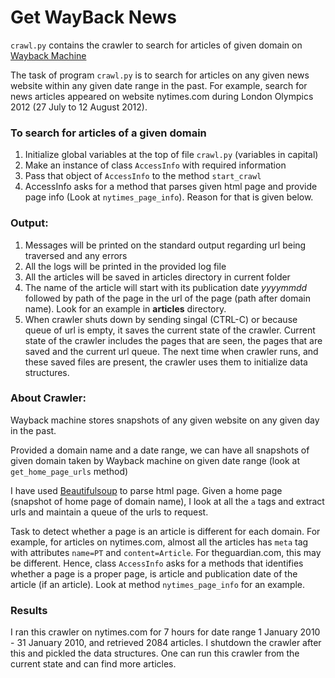 
# Get WayBack News

`crawl.py` contains the crawler to search for articles of given domain on [Wayback Machine](https://web.archive.org)

The task of program `crawl.py` is to search for articles on any given news website within any given date range in the past. For example, search for news articles appeared on website nytimes.com during London Olympics 2012 (27 July to 12 August 2012).

### To search for articles of a given domain
  1. Initialize global variables at the top of file `crawl.py` (variables in capital)
  2. Make an instance of class `AccessInfo` with required information
  3. Pass that object of `AccessInfo` to the method `start_crawl`
  4. AccessInfo asks for a method that parses given html page and provide page info (Look at `nytimes_page_info`). Reason for that is given below.

### Output:
  1. Messages will be printed on the standard output regarding url being traversed and any errors
  2. All the logs will be printed in the provided log file
  3. All the articles will be saved in articles directory in current folder
  4. The name of the article will start with its publication date *yyyymmdd* followed by path of the page in the url of the page (path after domain name). Look for an example in **articles** directory.
  5. When crawler shuts down by sending singal (CTRL-C) or because queue of url is empty, it saves the current state of the crawler. Current state of the crawler includes the pages that are seen, the pages that are saved and the current url queue. The next time when crawler runs, and these saved files are present, the crawler uses them to initialize data structures.

### About Crawler:

Wayback machine stores snapshots of any given website on any given day in the past.

Provided a domain name and a date range, we can have all snapshots of given domain taken by Wayback machine on given date range (look at `get_home_page_urls` method)

I have used [Beautifulsoup](https://www.crummy.com/software/BeautifulSoup/bs4/doc/) to parse html page.
Given a home page (snapshot of home page of domain name), I look at all the `a` tags and extract urls and maintain a queue of the urls to request.

Task to detect whether a page is an article is different for each domain. For example, for articles on nytimes.com, almost all the articles has `meta` tag with attributes `name=PT` and `content=Article`. For theguardian.com, this may be different. Hence, class `AccessInfo` asks for a methods that identifies whether a page is a proper page, is article and publication date of the article (if an article). Look at method `nytimes_page_info` for an example.

### Results
I ran this crawler on nytimes.com for 7 hours for date range 1 January 2010 - 31 January 2010, and retrieved 2084 articles. I shutdown the crawler after this and pickled the data structures. One can run this crawler from the current state and can find more articles.
